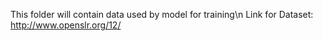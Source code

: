 This folder will contain data used by model for training\n
Link for Dataset: http://www.openslr.org/12/
